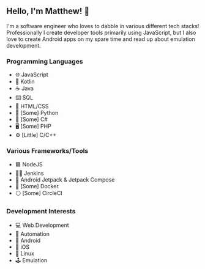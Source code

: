 ## Hello, I'm Matthew! 👋

I'm a software engineer who loves to dabble in various different tech stacks!<br>
Professionally I create developer tools primarily using JavaScript, but I also love to create Android apps on my spare time and read up about emulation development.

### Programming Languages
- 🌐 JavaScript
- 📲 Kotlin
- ☕ Java
- ⌨️ SQL
- 🎨 HTML/CSS
- 🐍 [Some] Python
- 🎼 [Some] C#
- 🖥️ [Some] PHP
- ⚙️ [Little] C/C++

### Various Frameworks/Tools
- 🟩 NodeJS
- 💁‍♂️ Jenkins
- 🚀 Android Jetpack & Jetpack Compose
- 🐳 [Some] Docker
- ⚪ [Some] CircleCI

### Development Interests
- 💻 Web Development
- 🔩 Automation
- 💚 Android
- 🍎 iOS
- 🐧 Linux
- 🕹️ Emulation
